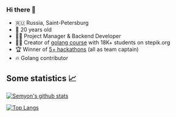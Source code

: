 ### Hi there 👋

* 🇷🇺 Russia, Saint-Petersburg
* 🚀 20 years old
* 👨‍💻 Project Manager & Backend Developer
* 👨‍🎓 Creator of [golang course](https://stepik.org/course/54403/) with 18K+ students on stepik.org
* 🏆 Winner of [5+ hackathons](https://origin-dev.tech/) (all as team captain)
* 🔥 Golang contributor

## Some statistics 📈

[![Semyon's github stats](https://github-readme-stats.vercel.app/api?username=semyon-dev&show_icons=true&count_private=true)](https://github.com/anuraghazra/github-readme-stats)

[![Top Langs](https://github-readme-stats.vercel.app/api/top-langs/?username=semyon-dev&count_private=true&langs_count=6)](https://github.com/anuraghazra/github-readme-stats)
